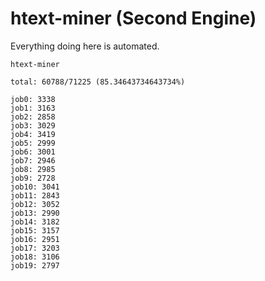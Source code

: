# htext-miner (Second Engine)

Everything doing here is automated.

```
htext-miner

total: 60788/71225 (85.34643734643734%)

job0: 3338
job1: 3163
job2: 2858
job3: 3029
job4: 3419
job5: 2999
job6: 3001
job7: 2946
job8: 2985
job9: 2728
job10: 3041
job11: 2843
job12: 3052
job13: 2990
job14: 3182
job15: 3157
job16: 2951
job17: 3203
job18: 3106
job19: 2797
```